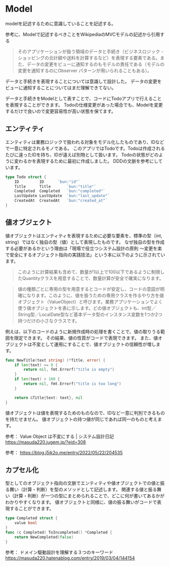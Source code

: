 # Model
modelを記述するために意識していることを記述する。

参考に、Modelで記述するべきことをWikipediaのMVCモデルの記述から引用する
> そのアプリケーションが扱う領域のデータと手続き（ビジネスロジック - ショッピングの合計額や送料を計算するなど）を表現する要素である。また、データの変更をビューに通知するのもモデルの責任である（モデルの変更を通知するのにObserver パターンが用いられることもある）。

データと手続きを表現することについては意識して設計した。
データの変更をビューに通知することについてはまだ理解できてない。

データと手続きをModelとして表すことで、コードにTodoアプリで行えることを表現することができます。
Todoの仕様変更があった場合でも、Modelを変更するだけで良いので変更容易性が高い状態を保てます。

## エンティティ
エンティティは業務ロジックで扱われる対象をモデル化したものであり、IDなどで一意に特定されるモノである。
このアプリではTodoです。Todoは作成されるたびに違ったIDを持ち、IDが違えば別物として扱います。
Todoの状態がどのように変わるかを表現するために最初に作成しました。
DDDの文脈を参考にしています。

```go
type Todo struct {
	ID         ID 	   `bun:"id"`
	Title      Title       `bun:"title"`
	Completed  Completed   `bun:"completed"`
	LastUpdate LastUpdate  `bun:"last_update"`
	CreatedAt  CreatedAt   `bun:"created_at"`
}
```

## 値オブジェクト
値オブジェクトはエンティティを表現するために必要な要素を、標準の型（int, string）ではなく独自の型（値）として表現したものです。
なぜ独自の型を作成する必要があるかという理由は「現場で役立つシステム設計の原則 〜変更を楽で安全にするオブジェクト指向の実践技法」という本に以下のように示されています。
> このように計算結果も含めて、数量が1以上で100以下であるように制限したQuantityクラスを用意することで、数量計算が安全で確実になります。

> 値の種類ごとに専用の型を用意するとコードが安定し、コードの意図が明確になります。このように、値を扱うための専用クラスを作るやり方を値オブジェクト（ValueObject）と呼びます。業務アプリケーションでよく使う値オブジェクトを表に示します。どの値オブジェクトも、int型／String型／LocalDate型など基本データ型のインスタンス変数を1つか2つ持つだけの小さなクラスです。


例えは、以下のコードのように新規作成時の処理を書くことで、値の取りうる範囲を限定できます。
その結果、値の性質がコードで表現できます。
また、値オブジェクトは不変として運用にすることで、値オブジェクトの信頼性が増します。
```go
func NewTitle(text string) (*Title, error) {
    if len(text) == 0 {
        return nil, fmt.Errorf("title is empty")
	}
	if len(text) > 100 {
        return nil, fmt.Errorf("title is too long")
	}

	return &Title{text: text}, nil
}
```

値オブジェクトは値を表現するためのものなので、IDなど一意に判別できるものを持たせません。
値オブジェクトの持つ値が同じであれば同一のものと考えます。

参考：
Value Object は不変にする | システム設計日記
https://masuda220.jugem.jp/?eid=308

参考：
https://blog.j5ik2o.me/entry/2022/05/22/204535

## カプセル化
型としてのオブジェクト指向の文脈でエンティティや値オブジェクトでの値と振る舞い（計算・判断）を型のメソッドとして記述します。
関連する値と振る舞い（計算・判断）が一つの型にまとめられることで、どこに何が書いてあるかがわかりやすくなります。
値オブジェクトと同様に、値の振る舞いがコードで表現することができます。

```go
type Completed struct {
	value bool
}
func (c Completed) ToIncompleted() *Completed {
	return NewCompleted(false)
}
```

参考：
ドメイン駆動設計を理解する３つのキーワード
https://masuda220.hatenablog.com/entry/2019/03/04/144154






